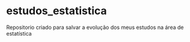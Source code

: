 # estudos_estatistica
Repositorio criado para salvar a evolução dos meus estudos na área de estatística
